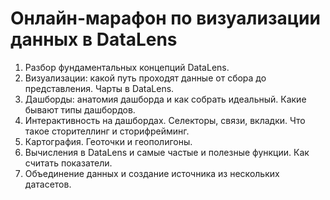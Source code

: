 # Онлайн-марафон по визуализации данных в DataLens

1. Разбор фундаментальных концепций DataLens.
2. Визуализации: какой путь проходят данные от сбора до представления. Чарты в DataLens.
3. Дашборды: анатомия дашборда и как собрать идеальный. Какие бывают типы дашбордов.
4. Интерактивность на дашбордах. Селекторы, связи, вкладки. Что такое сторителлинг и сторифрейминг.
5. Картография. Геоточки и геополигоны.
6. Вычисления в DataLens и самые частые и полезные функции. Как считать показатели.
7. Объединение данных и создание источника из нескольких датасетов.